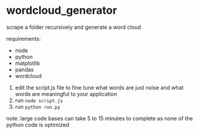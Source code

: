 # wordcloud_generator
scrape a folder recursively and generate a word cloud

requirements:
- node
- python
- matplotlib
- pandas
- wordcloud

1) edit the script.js file to fine tune what words are just noise and what words are meaningful to your application
2) run `node script.js`
3) run `python run.py`

note: large code bases can take 5 to 15 minutes to complete as none of the python code is optimized

